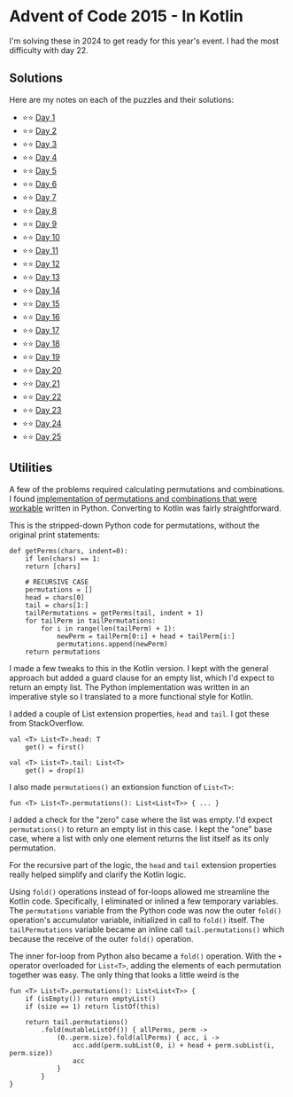 # Advent of Code 2015 - In Kotlin

I'm solving these in 2024 to get ready for this year's event. I had the most difficulty with day 22.

## Solutions

Here are my notes on each of the puzzles and their solutions:

* &#11088;&#11088; [Day 1](day01/.)
* &#11088;&#11088; [Day 2](day02/.)
* &#11088;&#11088; [Day 3](day03/.)
* &#11088;&#11088; [Day 4](day04/.)
* &#11088;&#11088; [Day 5](day05/.)
* &#11088;&#11088; [Day 6](day06/.)
* &#11088;&#11088; [Day 7](day07/.)
* &#11088;&#11088; [Day 8](day08/.)
* &#11088;&#11088; [Day 9](day09/.)
* &#11088;&#11088; [Day 10](day10/.)
* &#11088;&#11088; [Day 11](day11/.)
* &#11088;&#11088; [Day 12](day12/.)
* &#11088;&#11088; [Day 13](day13/.)
* &#11088;&#11088; [Day 14](day14/.)
* &#11088;&#11088; [Day 15](day15/.)
* &#11088;&#11088; [Day 16](day16/.)
* &#11088;&#11088; [Day 17](day17/.)
* &#11088;&#11088; [Day 18](day18/.)
* &#11088;&#11088; [Day 19](day19/.)
* &#11088;&#11088; [Day 20](day20/.)
* &#11088;&#11088; [Day 21](day21/.)
* &#11088;&#11088; [Day 22](day22/.)
* &#11088;&#11088; [Day 23](day23/.)
* &#11088;&#11088; [Day 24](day24/.)
* &#11088;&#11088; [Day 25](day25/.)

## Utilities 

A few of the problems required calculating permutations and combinations. I found [implementation of permutations and combinations that were workable](https://inventwithpython.com/recursion/chapter6.html) written in Python. Converting to Kotlin was fairly straightforward. 

This is the stripped-down Python code for permutations, without the original print statements:

    def getPerms(chars, indent=0):
        if len(chars) == 1:
        return [chars]
    
        # RECURSIVE CASE
        permutations = []
        head = chars[0]
        tail = chars[1:]
        tailPermutations = getPerms(tail, indent + 1)
        for tailPerm in tailPermutations:
            for i in range(len(tailPerm) + 1):
                newPerm = tailPerm[0:i] + head + tailPerm[i:]
                permutations.append(newPerm)
        return permutations

I made a few tweaks to this in the Kotlin version. I kept with the general approach but added a guard clause for an empty list, which I'd expect to return an empty list. The Python implementation was written in an imperative style so I translated to a more functional style for Kotlin.

I added a couple of List extension properties, `head` and `tail`. I got these from StackOverflow.

    val <T> List<T>.head: T
        get() = first()
    
    val <T> List<T>.tail: List<T>
        get() = drop(1)

I also made `permutations()` an extionsion function of `List<T>`:

    fun <T> List<T>.permutations(): List<List<T>> { ... }

I added a check for the "zero" case where the list was empty. I'd expect `permutations()` to return an empty list in this case. I kept the "one" base case, where a list with only one element returns the list itself as its only permutation.

For the recursive part of the logic, the `head` and `tail` extension properties really helped simplify and clarify the Kotlin logic. 

Using `fold()` operations instead of for-loops allowed me streamline the Kotlin code. Specifically, I eliminated or inlined a few temporary variables. The `permutations` variable from the Python code was now the outer `fold()` operation's accumulator variable, initialized in call to `fold()` itself. The `tailPermutations` variable became an inline call `tail.permutations()` which because the receive of the outer `fold()` operation.

The inner for-loop from Python also became a `fold()` operation. With the `+` operator overloaded for `List<T>`, adding the elements of each permutation together was easy. The only thing that looks a little weird is the 

    fun <T> List<T>.permutations(): List<List<T>> {
        if (isEmpty()) return emptyList()
        if (size == 1) return listOf(this)

        return tail.permutations()
            .fold(mutableListOf()) { allPerms, perm ->
                (0..perm.size).fold(allPerms) { acc, i ->
                    acc.add(perm.subList(0, i) + head + perm.subList(i, perm.size))
                    acc
                }
            }
    }